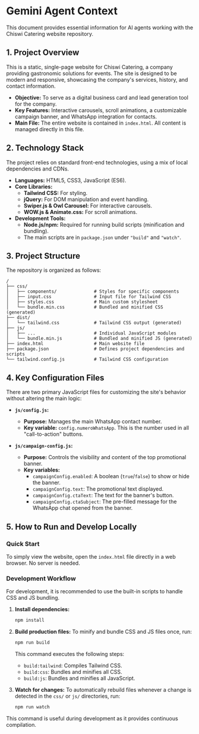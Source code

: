# Gemini Agent Context

This document provides essential information for AI agents working with the Chiswi Catering website repository.

## 1. Project Overview

This is a static, single-page website for Chiswi Catering, a company providing gastronomic solutions for events. The site is designed to be modern and responsive, showcasing the company's services, history, and contact information.

-   **Objective:** To serve as a digital business card and lead generation tool for the company.
-   **Key Features:** Interactive carousels, scroll animations, a customizable campaign banner, and WhatsApp integration for contacts.
-   **Main File:** The entire website is contained in `index.html`. All content is managed directly in this file.

## 2. Technology Stack

The project relies on standard front-end technologies, using a mix of local dependencies and CDNs.

-   **Languages:** HTML5, CSS3, JavaScript (ES6).
-   **Core Libraries:**
    -   **Tailwind CSS:** For styling.
    -   **jQuery:** For DOM manipulation and event handling.
    -   **Swiper.js & Owl Carousel:** For interactive carousels.
    -   **WOW.js & Animate.css:** For scroll animations.
-   **Development Tools:**
    -   **Node.js/npm:** Required for running build scripts (minification and bundling).
    -   The main scripts are in `package.json` under `"build"` and `"watch"`.

## 3. Project Structure

The repository is organized as follows:

```
/
├── css/
│   ├── components/              # Styles for specific components
│   ├── input.css                # Input file for Tailwind CSS
│   ├── styles.css               # Main custom stylesheet
│   └── bundle.min.css           # Bundled and minified CSS (generated)
├── dist/
│   └── tailwind.css             # Tailwind CSS output (generated)
├── js/
│   ├── ...                      # Individual JavaScript modules
│   └── bundle.min.js            # Bundled and minified JS (generated)
├── index.html                   # Main website file
├── package.json                 # Defines project dependencies and scripts
└── tailwind.config.js           # Tailwind CSS configuration
```

## 4. Key Configuration Files

There are two primary JavaScript files for customizing the site's behavior without altering the main logic:

-   **`js/config.js`:**
    -   **Purpose:** Manages the main WhatsApp contact number.
    -   **Key variable:** `config.numeroWhatsApp`. This is the number used in all "call-to-action" buttons.

-   **`js/campaign-config.js`:**
    -   **Purpose:** Controls the visibility and content of the top promotional banner.
    -   **Key variables:**
        -   `campaignConfig.enabled`: A boolean (`true`/`false`) to show or hide the banner.
        -   `campaignConfig.text`: The promotional text displayed.
        -   `campaignConfig.ctaText`: The text for the banner's button.
        -   `campaignConfig.ctaSubject`: The pre-filled message for the WhatsApp chat opened from the banner.

## 5. How to Run and Develop Locally

### Quick Start
To simply view the website, open the `index.html` file directly in a web browser. No server is needed.

### Development Workflow
For development, it is recommended to use the built-in scripts to handle CSS and JS bundling.

1.  **Install dependencies:**
    ```bash
    npm install
    ```
2.  **Build production files:**
    To minify and bundle CSS and JS files once, run:
    ```bash
    npm run build
    ```
    This command executes the following steps:
    -   `build:tailwind`: Compiles Tailwind CSS.
    -   `build:css`: Bundles and minifies all CSS.
    -   `build:js`: Bundles and minifies all JavaScript.

3.  **Watch for changes:**
    To automatically rebuild files whenever a change is detected in the `css/` or `js/` directories, run:
    ```bash
    npm run watch
    ```

This command is useful during development as it provides continuous compilation.
